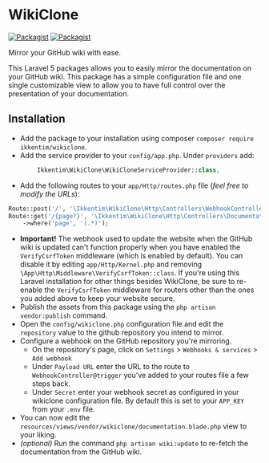 WikiClone
=========

[![Packagist](https://img.shields.io/packagist/dt/ikkentim/wikiclone.svg)](https://packagist.org/packages/ikkentim/wikiclone) [![Packagist](https://img.shields.io/packagist/v/ikkentim/wikiclone.svg)](https://packagist.org/packages/ikkentim/wikiclone)

Mirror your GitHub wiki with ease.

This Laravel 5 packages allows you to easily mirror the documentation on your GitHub wiki.
This package has a simple configuration file and one single customizable view to allow you
to have full control over the presentation of your documentation.

Installation
------------

- Add the package to your installation using composer `composer require ikkentim/wikiclone`.
- Add the service provider to your `config/app.php`. Under `providers` add:

``` php
        Ikkentim\WikiClone\WikiCloneServiceProvider::class,
```

- Add the following routes to your `app/Http/routes.php` file (*feel free to modify the URLs*):


``` php
Route::post('/', '\Ikkentim\WikiClone\Http\Controllers\WebhookController@trigger');
Route::get('/{page?}', '\Ikkentim\WikiClone\Http\Controllers\DocumentationController@index')
    ->where('page', '(.*)');
```

- **Important!** The webhook used to update the website when the GitHub wiki is updated can't function properly when you have enabled the `VerifyCsrfToken` middleware (which is enabled by default). You can disable it by editing `app/Http/Kernel.php` and removing `\App\Http\Middleware\VerifyCsrfToken::class`. If you're using this Laravel installation for other things besides WikiClone, be sure to re-enable the `VerifyCsrfToken` middleware for routers other than the ones you added above to keep your website secure.
- Publish the assets from this package using the `php artisan vendor:publish` command.
- Open the `config/wikiclone.php` configuration file and edit the `repository` value to the github repository you intend to mirror.
- Configure a webhook on the GitHub repository you're mirroring. 
  - On the repository's page, click on `Settings` > `Webhooks & services` > `Add webhook`
  - Under `Payload URL` enter the URL to the route to `WebhookController@trigger` you've added to your routes file a few steps back.
  - Under `Secret` enter your webhook secret as configured in your wikiclone configuration file. By default this is set to your `APP_KEY` from your `.env` file.
- You can now edit the `resources/views/vendor/wikiclone/documentation.blade.php` view to your liking.
- *(optional)* Run the command `php artisan wiki:update` to re-fetch the documentation from the GitHub wiki.
